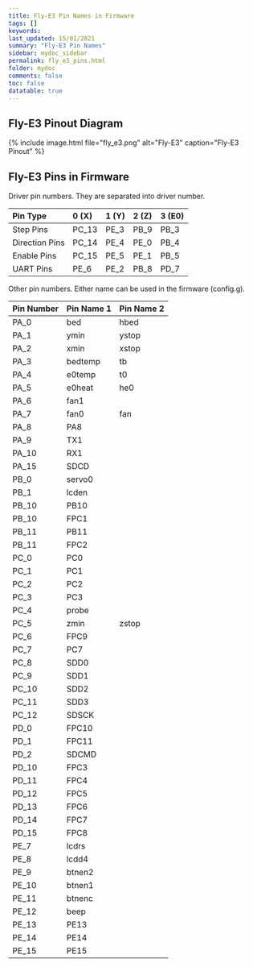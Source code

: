 ```yaml
---
title: Fly-E3 Pin Names in Firmware
tags: []
keywords: 
last_updated: 15/01/2021
summary: "Fly-E3 Pin Names"
sidebar: mydoc_sidebar
permalink: fly_e3_pins.html
folder: mydoc
comments: false
toc: false
datatable: true
---
```


## Fly-E3 Pinout Diagram

{% include image.html file="fly_e3.png" alt="Fly-E3" caption="Fly-E3 Pinout" %}

## Fly-E3 Pins in Firmware

Driver pin numbers. They are separated into driver number.

<div class="datatable-begin"></div>

|Pin Type|0 (X)|1 (Y)|2 (Z)|3 (E0)|
| :------------- |:-------------|:-------------|:-------------|:-------------|
|Step Pins|PC_13|PE_3|PB_9|PB_3|
|Direction Pins|PC_14|PE_4|PE_0|PB_4|
|Enable Pins|PC_15|PE_5|PE_1|PB_5|
|UART Pins|PE_6|PE_2|PB_8|PD_7|

<div class="datatable-end"></div>

Other pin numbers. Either name can be used in the firmware (config.g).

<div class="datatable-begin"></div>

|Pin Number|Pin Name 1|Pin Name 2|
| :------------- |:-------------|:-------------|
|PA_0|bed|hbed|
|PA_1|ymin|ystop|
|PA_2|xmin|xstop|
|PA_3|bedtemp|tb|
|PA_4|e0temp|t0|
|PA_5|e0heat|he0|
|PA_6|fan1||
|PA_7|fan0|fan|
|PA_8|PA8||
|PA_9|TX1||
|PA_10|RX1||
|PA_15|SDCD||
|PB_0|servo0||
|PB_1|lcden||
|PB_10|PB10||
|PB_10|FPC1||
|PB_11|PB11||
|PB_11|FPC2||
|PC_0|PC0||
|PC_1|PC1||
|PC_2|PC2||
|PC_3|PC3||
|PC_4|probe||
|PC_5|zmin|zstop|
|PC_6|FPC9||
|PC_7|PC7||
|PC_8|SDD0||
|PC_9|SDD1||
|PC_10|SDD2||
|PC_11|SDD3||
|PC_12|SDSCK||
|PD_0|FPC10||
|PD_1|FPC11||
|PD_2|SDCMD||
|PD_10|FPC3||
|PD_11|FPC4||
|PD_12|FPC5||
|PD_13|FPC6||
|PD_14|FPC7||
|PD_15|FPC8||
|PE_7|lcdrs||
|PE_8|lcdd4||
|PE_9|btnen2||
|PE_10|btnen1||
|PE_11|btnenc||
|PE_12|beep||
|PE_13|PE13||
|PE_14|PE14||
|PE_15|PE15||

<div class="datatable-end"></div>